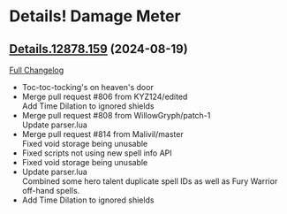 # Details! Damage Meter

## [Details.12878.159](https://github.com/Tercioo/Details-Damage-Meter/tree/Details.12878.159) (2024-08-19)
[Full Changelog](https://github.com/Tercioo/Details-Damage-Meter/compare/Details.12877.159...Details.12878.159) 

- Toc-toc-tocking's on heaven's door  
- Merge pull request #806 from KYZ124/edited  
    Add Time Dilation to ignored shields  
- Merge pull request #808 from WillowGryph/patch-1  
    Update parser.lua  
- Merge pull request #814 from Malivil/master  
    Fixed void storage being unusable  
- Fixed scripts not using new spell info API  
- Fixed void storage being unusable  
- Update parser.lua  
    Combined some hero talent duplicate spell IDs as well as Fury Warrior off-hand spells.  
- Add Time Dilation to ignored shields  